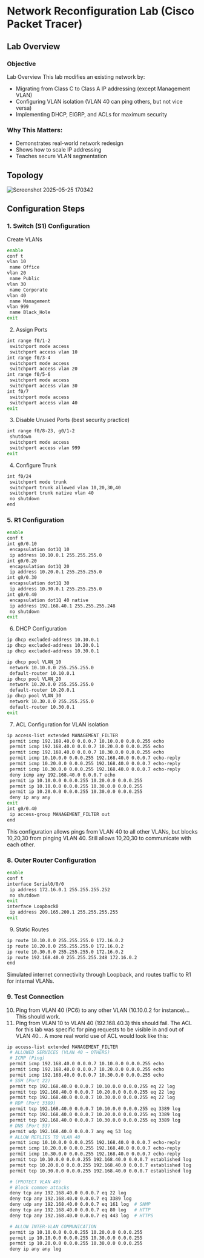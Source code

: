 # Network Reconfiguration Lab (Cisco Packet Tracer)
## Lab Overview
### Objective
Lab Overview
This lab modifies an existing network by:
- Migrating from Class C to Class A IP addressing (except Management VLAN)
- Configuring VLAN isolation (VLAN 40 can ping others, but not vice versa)
- Implementing DHCP, EIGRP, and ACLs for maximum security

### Why This Matters:
- Demonstrates real-world network redesign
- Shows how to scale IP addressing
- Teaches secure VLAN segmentation
## Topology
![Screenshot 2025-05-25 170342](https://github.com/user-attachments/assets/e9fba26a-39d6-4341-91db-fbe5d7f781c1)
## Configuration Steps
### 1. Switch (S1) Configuration
Create VLANs
```bash
enable
conf t
vlan 10
 name Office
vlan 20
 name Public
vlan 30
 name Corporate
vlan 40
 name Management
vlan 999
 name Black_Hole
exit
```
2. Assign Ports
```bash
int range f0/1-2
 switchport mode access
 switchport access vlan 10
int range f0/3-4
 switchport mode access
 switchport access vlan 20
int range f0/5-6
 switchport mode access
 switchport access vlan 30
int f0/7
 switchport mode access
 switchport access vlan 40
exit
```
3. Disable Unused Ports (best security practice)
```bash
int range f0/8-23, g0/1-2
 shutdown
 switchport mode access
 switchport access vlan 999
exit
```
4. Configure Trunk
```bash
int f0/24
 switchport mode trunk
 switchport trunk allowed vlan 10,20,30,40
 switchport trunk native vlan 40
 no shutdown
end
```
### 5. R1 Configuration
```bash
enable
conf t
int g0/0.10
 encapsulation dot1Q 10
 ip address 10.10.0.1 255.255.255.0
int g0/0.20
 encapsulation dot1Q 20
 ip address 10.20.0.1 255.255.255.0
int g0/0.30
 encapsulation dot1Q 30
 ip address 10.30.0.1 255.255.255.0
int g0/0.40
 encapsulation dot1Q 40 native
 ip address 192.168.40.1 255.255.255.248
 no shutdown
exit
```
6. DHCP Configuration
```bash
ip dhcp excluded-address 10.10.0.1
ip dhcp excluded-address 10.20.0.1
ip dhcp excluded-address 10.30.0.1

ip dhcp pool VLAN_10
 network 10.10.0.0 255.255.255.0
 default-router 10.10.0.1
ip dhcp pool VLAN_20
 network 10.20.0.0 255.255.255.0
 default-router 10.20.0.1
ip dhcp pool VLAN_30
 network 10.30.0.0 255.255.255.0
 default-router 10.30.0.1
exit
```
7. ACL Configuration for VLAN isolation
```bash
ip access-list extended MANAGEMENT_FILTER
 permit icmp 192.168.40.0 0.0.0.7 10.10.0.0 0.0.0.255 echo
 permit icmp 192.168.40.0 0.0.0.7 10.20.0.0 0.0.0.255 echo
 permit icmp 192.168.40.0 0.0.0.7 10.30.0.0 0.0.0.255 echo
 permit icmp 10.10.0.0 0.0.0.255 192.168.40.0 0.0.0.7 echo-reply
 permit icmp 10.20.0.0 0.0.0.255 192.168.40.0 0.0.0.7 echo-reply
 permit icmp 10.30.0.0 0.0.0.255 192.168.40.0 0.0.0.7 echo-reply
 deny icmp any 192.168.40.0 0.0.0.7 echo
 permit ip 10.10.0.0 0.0.0.255 10.20.0.0 0.0.0.255
 permit ip 10.10.0.0 0.0.0.255 10.30.0.0 0.0.0.255
 permit ip 10.20.0.0 0.0.0.255 10.30.0.0 0.0.0.255
 deny ip any any
exit
int g0/0.40
 ip access-group MANAGEMENT_FILTER out
end
```
This configuration allows pings from VLAN 40 to all other VLANs, but blocks 10,20,30 from pinging VLAN 40. Still allows 10,20,30 to communicate with each other. 
### 8. Outer Router Configuration
```bash
enable
conf t
interface Serial0/0/0
 ip address 172.16.0.1 255.255.255.252
 no shutdown
exit
interface Loopback0
 ip address 209.165.200.1 255.255.255.255
exit
```
9. Static Routes
```bash
ip route 10.10.0.0 255.255.255.0 172.16.0.2
ip route 10.20.0.0 255.255.255.0 172.16.0.2
ip route 10.30.0.0 255.255.255.0 172.16.0.2
ip route 192.168.40.0 255.255.255.248 172.16.0.2
end
```
Simulated internet connectivity through Loopback, and routes traffic to R1 for internal VLANs. 
### 9. Test Connection
10. Ping from VLAN 40 (PC6) to any other VLAN (10.10.0.2 for instance)... This should work.
11. Ping from VLAN 10 to VLAN 40 (192.168.40.3) this should fail.
The ACL for this lab was specific for ping requests to be visible in and out of VLAN 40... A more real world use of ACL would look like this:
```bash
ip access-list extended MANAGEMENT_FILTER
 # ALLOWED SERVICES (VLAN 40 → OTHERS)
 # ICMP (Ping)
 permit icmp 192.168.40.0 0.0.0.7 10.10.0.0 0.0.0.255 echo
 permit icmp 192.168.40.0 0.0.0.7 10.20.0.0 0.0.0.255 echo
 permit icmp 192.168.40.0 0.0.0.7 10.30.0.0 0.0.0.255 echo
 # SSH (Port 22)
 permit tcp 192.168.40.0 0.0.0.7 10.10.0.0 0.0.0.255 eq 22 log
 permit tcp 192.168.40.0 0.0.0.7 10.20.0.0 0.0.0.255 eq 22 log
 permit tcp 192.168.40.0 0.0.0.7 10.30.0.0 0.0.0.255 eq 22 log
 # RDP (Port 3389)
 permit tcp 192.168.40.0 0.0.0.7 10.10.0.0 0.0.0.255 eq 3389 log
 permit tcp 192.168.40.0 0.0.0.7 10.20.0.0 0.0.0.255 eq 3389 log
 permit tcp 192.168.40.0 0.0.0.7 10.30.0.0 0.0.0.255 eq 3389 log
 # DNS (Port 53)
 permit udp 192.168.40.0 0.0.0.7 any eq 53 log
 # ALLOW REPLIES TO VLAN 40
 permit icmp 10.10.0.0 0.0.0.255 192.168.40.0 0.0.0.7 echo-reply
 permit icmp 10.20.0.0 0.0.0.255 192.168.40.0 0.0.0.7 echo-reply
 permit icmp 10.30.0.0 0.0.0.255 192.168.40.0 0.0.0.7 echo-reply
 permit tcp 10.10.0.0 0.0.0.255 192.168.40.0 0.0.0.7 established log
 permit tcp 10.20.0.0 0.0.0.255 192.168.40.0 0.0.0.7 established log
 permit tcp 10.30.0.0 0.0.0.255 192.168.40.0 0.0.0.7 established log

 # (PROTECT VLAN 40)
 # Block common attacks
 deny tcp any 192.168.40.0 0.0.0.7 eq 22 log
 deny tcp any 192.168.40.0 0.0.0.7 eq 3389 log
 deny udp any 192.168.40.0 0.0.0.7 eq 161 log  # SNMP
 deny tcp any 192.168.40.0 0.0.0.7 eq 80 log   # HTTP
 deny tcp any 192.168.40.0 0.0.0.7 eq 443 log  # HTTPS

 # ALLOW INTER-VLAN COMMUNICATION
 permit ip 10.10.0.0 0.0.0.255 10.20.0.0 0.0.0.255
 permit ip 10.10.0.0 0.0.0.255 10.30.0.0 0.0.0.255
 permit ip 10.20.0.0 0.0.0.255 10.30.0.0 0.0.0.255
 deny ip any any log
```
